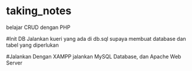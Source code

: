 # taking_notes
 belajar CRUD dengan PHP

#Init DB
Jalankan kueri yang ada di db.sql supaya membuat database dan tabel yang diperlukan

#Jalankan
Dengan XAMPP jalankan MySQL Database, dan Apache Web Server

